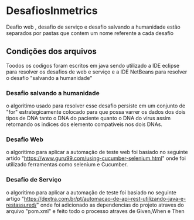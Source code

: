 # DesafiosInmetrics

 Deafio web , desafio de serviço e desafio salvando a humanidade estão separados por pastas que contem um nome referente a cada desafio
 
 ## Condições dos arquivos
 
 Toodos os codigos foram escritos em java sendo utilizado a IDE eclipse para resolver os desafios de web e serviço e a IDE NetBeans para resolver o desafio "salvando a humanidade"
 
 ### Desafio salvando a humanidade
 
 o algoritimo usado para resolver esse desafio persiste em um conjunto de "for" estrategicamente colocado para que possa varrer os dados dos dois tipos de DNA tanto o DNA do paciente quanto o DNA do virus assim retornando os indices dos elemento compativeis nos dois DNAs. 
 
 ### Desafio Web
 
 o algoritimo para aplicar a automação de teste web foi basiado no seguinte artido "https://www.guru99.com/using-cucumber-selenium.html"
     onde foi utilizado ferramentas como selenium e Cucumber.
     
### Desafio de Serviço

o algoritimo para aplicar a automação de teste foi basiado no seguinte artigo "https://dextra.com.br/pt/automacao-de-api-rest-utilizando-java-e-restassured/" onde foi adicionado as dependencias do projeto atraves do arquivo "pom.xml" e feito todo o processo atraves de Given,When e Then 
     
